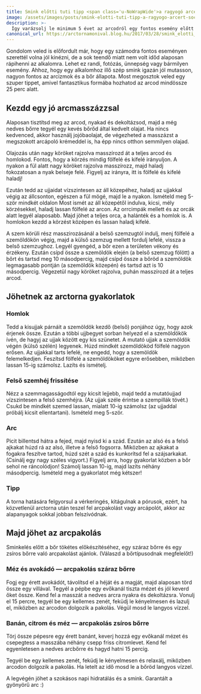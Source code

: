```yaml
---
title: Smink előtti tuti tipp <span class='u-NoWrapWide'>a ragyogó arcért</span>
image: /assets/images/posts/smink-elotti-tuti-tipp-a-ragyogo-arcert-social.jpg
description: >-
  Így varázsolj le minimum 5 évet az arcodról egy fontos esemény előtt!
canonical_url: https://arctornamonival.blog.hu/2017/03/28/smink_elotti_tuti_tipp_a_ragyogo_arcert
---
```


Gondolom veled is előfordult már, hogy egy számodra fontos eseményen
szerettél volna jól kinézni, de a sok teendő miatt nem volt időd alaposan
rápihenni az alkalomra. Lehet ez randi, fotózás, ünnepség vagy bármilyen esemény.
Ahhoz, hogy egy alkalomhoz illő szép smink igazán jól mutasson, nagyon fontos
az arcizmok és a bőr állapota. Most megosztok veled egy szuper tippet,
amivel fantasztikus formába hozhatod az arcod mindössze 25 perc alatt.

## Kezdd egy jó arcmasszázzsal
Alaposan tisztítsd meg az arcod, nyakad és dekoltázsod, majd a még nedves bőrre
tegyél egy kevés bőrőd által kedvelt olajat. Ha nincs kedvenced, akkor használj
jojóbaolajat, de végezheted a masszázst a megszokott arcápoló krémeddel is,
ha épp nincs otthon semmilyen olajad.

Olajozás után nagy köröket rajzolva masszírozd át a teljes arcod és homlokod.
Fontos, hogy a körzés mindig fölfelé és kifelé irányuljon. A nyakon a fül alatt
nagy köröket rajzolva masszírozz, majd haladj fokozatosan a nyak belseje felé.
Figyelj az irányra, itt is fölfelé és kifelé haladj!

Ezután tedd az ujjaidat vízszintesen az áll közepéhez, haladj az ujjakkal végig
az állcsonton, egészen a fül mögé, majd le a nyakon. Ismételd meg 5-ször mindkét
oldalon Most ismét az áll közepétől indulva, kicsi, mély körzésekkel, haladj
lassan fölfelé az arcon. Az orrcimpák mellett és az orcák alatt legyél
alaposabb. Majd jöhet a teljes orca, a halánték és a homlok is. A homlokon kezdd
a körzést középen és lassan haladj kifelé.

A szem körüli rész masszirozásánál a belső szemzugtól indulj, menj fölfelé a
szemöldökön végig, majd a külső szemzug mellett fordulj lefelé, vissza a belső
szemzughoz. Legyél gyengéd, a bőr ezen a területen vékony és érzékeny. Ezután
csípd össze a szemöldök elején (a belső szemzug fölött) a bőrt és tartsd meg 10
másodpercig, majd csípd össze a bőröd a szemöldök legmagasabb pontján (a
szemöldök közepén) és tartsd azt is 10 másodpercig. Végezetül nagy köröket
rajzolva, puhán masszírozd át a teljes arcod.

## Jöhetnek az arctorna gyakorlatok

### Homlok
Tedd a kisujjak párnáit a szemöldök kezdő (belső) ponjához úgy, hogy azok érjenek
össze. Ezután a többi ujjbegyet sorban helyezd el a szemöldökök ívén, de hagyj az
ujjak között egy kis szünetet. A mutató ujjak a szemöldök végén (külső szélén) legyenek. Húzd mindkét szemöldököd fölfelé nagyon erősen. Az ujjakkal tarts lefelé, ne engedd,
hogy a szemöldök felemelkedjen. Feszítsd fölfelé a szemöldököket egyre
erősebben, miközben lassan 15-ig számolsz. Lazíts és ismételj.

### Felső szemhéj frissítése
Nézz a szemmagasságodtól egy kicsit lejjebb, majd tedd a mutatóujjad
vízszintesen a felső szemhéjra. (Az ujjak széle érintse a szempillák tövét.)
Csukd be mindkét szemed lassan, mialatt 10-ig számolsz (az ujjaddal próbálj
kicsit ellentartani). Ismételd meg 5-ször.

### Arc
Picit billentsd hátra a fejed, majd nyisd ki a szád. Ezután az alsó és a felső
ajkakat húzd rá az alsó, illetve a felső fogsorra. Miközben az ajkakat a
fogakra feszítve tartod, húzd szét a szád és kunkorítsd fel a szájsarkakat.
(Csinálj egy nagy széles vigyort.) Figyelj arra, hogy gyakorlat közben a bőr
sehol ne ráncolódjon! Számolj lassan 10-ig, majd lazíts néhány másodpercig.
Ismételd meg a gyakorlatot még kétszer!

### Tipp
A torna hatására felgyorsul a vérkeringés, kitágulnak a pórusok, ezért, ha
közvetlenül arctorna után teszel fel arcpakolást vagy arcápolót, akkor az
alapanyagok sokkal jobban felszívódnak.

## Majd jöhet az arcpakolás
Sminkelés előtt a bőr tökétes előkészítéséhez, egy száraz bőrre és egy zsíros
bőrre való arcpakolást ajánlok. (Válaszd a bőrtípusodnak megfelelőt!)

### Méz és avokádó — arcpakolás száraz bőrre
Fogj egy érett avokádót, távolítsd el a héját és a magját, majd alaposan törd
össze egy villával. Tegyél a pépbe egy evőkanál tiszta mézet és jól keverd őket
össze. Kend fel a masszát a nedves arcra nyakra és dekoltázsra. Vonulj el 15
percre, tegyél be egy kellemes zenét, feküdj le kényelmesen és lazulj el,
miközben az arcodon dolgozik a pakolás. Végül mosd le langyos vízzel.

### Banán, citrom és méz — arcpakolás zsíros bőrre
Törj össze pépesre egy érett banánt, keverj hozzá egy evőkanál mézet és
csepegtess a masszába néhány csepp friss citromlevet. Kend fel egyenletesen a
nedves arcbőrre és hagyd hatni 15 percig.

Tegyél be egy kellemes zenét, feküdj le kényelmesen és relaxálj, miközben
arcodon dolgozik a pakolás. Ha letelt az idő mosd le a bőröd langyos vízzel.

A legvégén jöhet a szokásos napi hidratálás és a smink. Garantált a gyönyörű arc :)
